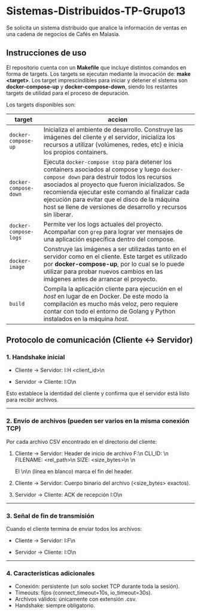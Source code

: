 # Sistemas-Distribuidos-TP-Grupo13
Se solicita un sistema distribuido que analice la información de ventas en una cadena de negocios de Cafés en Malasia. 


## Instrucciones de uso
El repositorio cuenta con un **Makefile** que incluye distintos comandos en forma de targets. Los targets se ejecutan mediante la invocación de:  **make \<target\>**. Los target imprescindibles para iniciar y detener el sistema son **docker-compose-up** y **docker-compose-down**, siendo los restantes targets de utilidad para el proceso de depuración.

Los targets disponibles son:

| target  | accion  |
|---|---|
|  `docker-compose-up`  | Inicializa el ambiente de desarrollo. Construye las imágenes del cliente y el servidor, inicializa los recursos a utilizar (volúmenes, redes, etc) e inicia los propios containers. |
| `docker-compose-down`  | Ejecuta `docker-compose stop` para detener los containers asociados al compose y luego  `docker-compose down` para destruir todos los recursos asociados al proyecto que fueron inicializados. Se recomienda ejecutar este comando al finalizar cada ejecución para evitar que el disco de la máquina host se llene de versiones de desarrollo y recursos sin liberar. |
|  `docker-compose-logs` | Permite ver los logs actuales del proyecto. Acompañar con `grep` para lograr ver mensajes de una aplicación específica dentro del compose. |
| `docker-image`  | Construye las imágenes a ser utilizadas tanto en el servidor como en el cliente. Este target es utilizado por **docker-compose-up**, por lo cual se lo puede utilizar para probar nuevos cambios en las imágenes antes de arrancar el proyecto. |
| `build` | Compila la aplicación cliente para ejecución en el _host_ en lugar de en Docker. De este modo la compilación es mucho más veloz, pero requiere contar con todo el entorno de Golang y Python instalados en la máquina _host_. |


## Protocolo de comunicación (Cliente ↔ Servidor)

### 1. Handshake inicial
- Cliente → Servidor:
  I:H <client_id>\n

- Servidor → Cliente:
  I:O\n

Esto establece la identidad del cliente y confirma que el servidor está listo para recibir archivos.

---

### 2. Envío de archivos (pueden ser varios en la misma conexión TCP)
Por cada archivo CSV encontrado en el directorio del cliente:

1. Cliente → Servidor: Header de inicio de archivo
   F:\n
   CLI_ID: <id>\n
   FILENAME: <rel_path>\n
   SIZE: <size_bytes>\n
   \n

   El \n\n (línea en blanco) marca el fin del header.

2. Cliente → Servidor: Cuerpo binario del archivo (<size_bytes> exactos).

3. Servidor → Cliente: ACK de recepción
   I:O\n

---

### 3. Señal de fin de transmisión
Cuando el cliente termina de enviar todos los archivos:

- Cliente → Servidor:
  I:F\n

- Servidor → Cliente:
  I:O\n

---

### 4. Características adicionales
- Conexión: persistente (un solo socket TCP durante toda la sesión).
- Timeouts: fijos (connect_timeout=10s, io_timeout=30s).
- Archivos válidos: únicamente con extensión .csv.
- Handshake: siempre obligatorio.